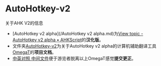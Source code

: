 AutoHotkey-v2
=============

关于AHK V2的信息

* [AutoHotkey v2 alpha](/AutoHotkey v2 alpha.md)为[View topic - AutoHotkey v2 alpha • AHKScript](http://ahkscript.org/boards/viewtopic.php?f=24&t=2120)的**汉化版**。
* 文件夹[AutoHotkey-v2](/AutoHotkey-v2)为关于AutoHotkey v2 alpha的计算机辅助翻译工具[OmegaT](www.omegat.org)的**项目文档**。
* [中英对照 中间文件](/%E4%B8%AD%E8%8B%B1%E5%AF%B9%E7%85%A7%20%E4%B8%AD%E9%97%B4%E6%96%87%E4%BB%B6)便于游览者脱离以上OmegaT感觉**提交更正**。

